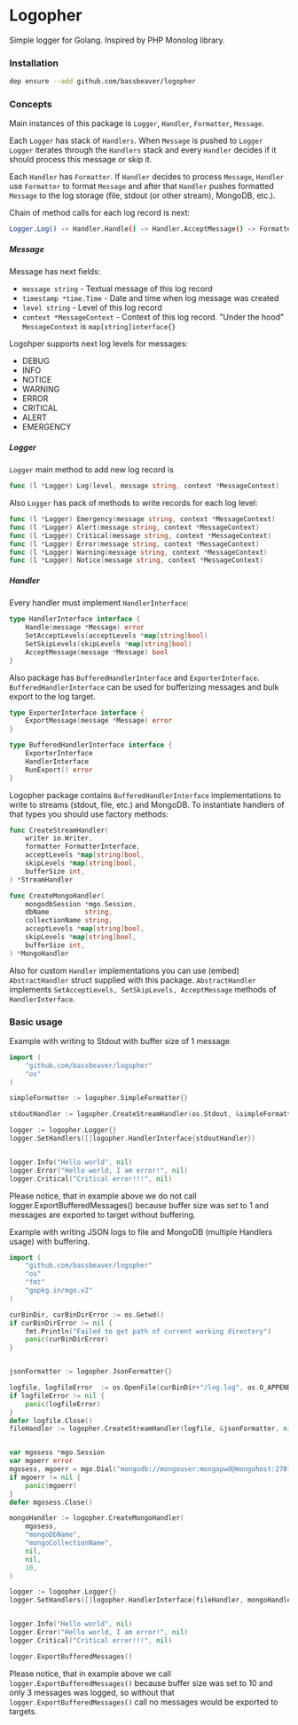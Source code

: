 # Logopher

Simple logger for Golang. Inspired by PHP Monolog library.

### Installation
```bash
dep ensure --add github.com/bassbeaver/logopher
```

### Concepts
Main instances of this package is `Logger`, `Handler`, `Formatter`, `Message`. 

Each `Logger` has stack of `Handlers`. When `Message` is pushed to `Logger`
`Logger` iterates through the `Handlers` stack and every `Handler` decides if it
should process this message or skip it.  

Each `Handler` has `Formatter`. If `Handler` decides to process `Message`, `Handler`
use `Formatter` to format `Message` and after that `Handler` pushes formatted `Message`
to the log storage (file, stdout (or other stream), MongoDB, etc.).

Chain of method calls for each log record is next:
```bash
Logger.Log() -> Handler.Handle() -> Handler.AcceptMessage() -> Formatter.Format() -> Handler writes to storage
```

##### Message
Message has next fields:
* `message string` - Textual message of this log record
* `timestamp *time.Time` - Date and time when log message was created
* `level string` - Level of this log record
* `context *MessageContext` - Context of this log record. "Under the hood" `MessageContext` is `map[string]interface{}`

Logohper supports next log levels for messages:

* DEBUG
* INFO
* NOTICE
* WARNING
* ERROR
* CRITICAL
* ALERT
* EMERGENCY

##### Logger
`Logger` main method to add new log record is 

```go
func (l *Logger) Log(level, message string, context *MessageContext)
```

Also `Logger` has pack of methods to write records for each log level:

```go
func (l *Logger) Emergency(message string, context *MessageContext)
func (l *Logger) Alert(message string, context *MessageContext)
func (l *Logger) Critical(message string, context *MessageContext)
func (l *Logger) Error(message string, context *MessageContext)
func (l *Logger) Warning(message string, context *MessageContext)
func (l *Logger) Notice(message string, context *MessageContext)
```

##### Handler
Every handler must implement `HandlerInterface`:

```go
type HandlerInterface interface {
	Handle(message *Message) error
	SetAcceptLevels(acceptLevels *map[string]bool)
	SetSkipLevels(skipLevels *map[string]bool)
	AcceptMessage(message *Message) bool
}
```

Also package has `BufferedHandlerInterface` and `ExporterInterface`. `BufferedHandlerInterface` can be used for bufferizing messages 
and bulk export to the log target.

```go
type ExporterInterface interface {
	ExportMessage(message *Message) error
}
```
```go
type BufferedHandlerInterface interface {
	ExporterInterface
	HandlerInterface
	RunExport() error
}
```

Logopher package contains `BufferedHandlerInterface` implementations to write to streams (stdout, file, etc.) and MongoDB.
To instantiate handlers of that types you should use factory methods:
```go
func CreateStreamHandler(
	writer io.Writer,
	formatter FormatterInterface,
	acceptLevels *map[string]bool,
	skipLevels *map[string]bool,
	bufferSize int,
) *StreamHandler 
```

```go
func CreateMongoHandler(
	mongodbSession *mgo.Session,
	dbName         string,
	collectionName string,
	acceptLevels *map[string]bool,
	skipLevels *map[string]bool,
	bufferSize int,
) *MongoHandler
```

Also for custom `Handler` implementations you can use (embed) `AbstractHandler` struct
supplied with this package. `AbstractHandler` implements `SetAcceptLevels, SetSkipLevels, AcceptMessage` methods of `HandlerInterface`.


### Basic usage
Example with writing to Stdout with buffer size of 1 message
```go
import (
	"github.com/bassbeaver/logopher"
	"os"
)

simpleFormatter := logopher.SimpleFormatter{}

stdoutHandler := logopher.CreateStreamHandler(os.Stdout, &simpleFormatter, nil, nil, 1)

logger := logopher.Logger{}
logger.SetHandlers([]logopher.HandlerInterface{stdoutHandler})


logger.Info("Hello world", nil)
logger.Error("Hello world, I am error!", nil)
logger.Critical("Critical error!!!", nil)
```
Please notice, that in example above we do not call logger.ExportBufferedMessages() because
buffer size was set to 1 and messages are exported to target without buffering.


Example with writing JSON logs to file and MongoDB (multiple Handlers usage) with buffering.
```go
import (
	"github.com/bassbeaver/logopher"
	"os"
	"fmt"
	"gopkg.in/mgo.v2"
)

curBinDir, curBinDirError := os.Getwd()
if curBinDirError != nil {
    fmt.Println("Failed to get path of current working directory")
    panic(curBinDirError)
}


jsonFormatter := logopher.JsonFormatter{}

logfile, logfileError  := os.OpenFile(curBinDir+"/log.log", os.O_APPEND|os.O_CREATE|os.O_WRONLY, 0644)
if logfileError != nil {
    panic(logfileError)
}
defer logfile.Close()
fileHandler := logopher.CreateStreamHandler(logfile, &jsonFormatter, nil, nil, 10)


var mgosess *mgo.Session
var mgoerr error
mgosess, mgoerr = mgo.Dial("mongodb://mongouser:mongopwd@mongohost:27017")
if mgoerr != nil {
    panic(mgoerr)
}
defer mgosess.Close()

mongoHandler := logopher.CreateMongoHandler(
    mgosess,
    "mongoDbName",
    "mongoCollectionName",
    nil,
    nil,
    10,
)

logger := logopher.Logger{}
logger.SetHandlers([]logopher.HandlerInterface{fileHandler, mongoHandler})


logger.Info("Hello world", nil)
logger.Error("Hello world, I am error!", nil)
logger.Critical("Critical error!!!", nil)

logger.ExportBufferedMessages()
```
Please notice, that in example above we call `logger.ExportBufferedMessages()` because
buffer size was set to 10 and only 3 messages was logged, so without that `logger.ExportBufferedMessages()`
call no messages would be exported to targets.
